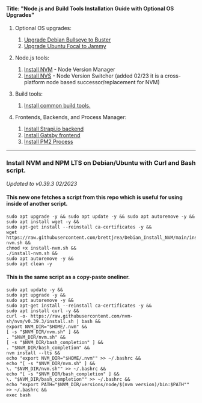 #### Title: "Node.js and Build Tools Installation Guide with Optional OS Upgrades"

1. Optional OS upgrades:
   1. [Upgrade Debian Bullseye to Buster](https://github.com/brettjrea/Debian_Bullseye_Upgrade_Script)
   2. [Upgrade Ubuntu Focal to Jammy](https://github.com/brettjrea/Ubuntu_Jammy_Upgrade_Script)
   
2. Node.js tools:
   1. [Install NVM](https://github.com/brettjrea/Debian_Install_NVM) - Node Version Manager
   2. [Install NVS](https://github.com/brettjrea/Debian_Install_NVS) - Node Version Switcher (added 02/23 it is a cross-platform node based successor/replacement for NVM)
   
3. Build tools:
   1. [Install common build tools.](https://github.com/brettjrea/Debian_Install_Common_Build_Tools)
   
4. Frontends, Backends, and Process Manager:
   1. [Install Strapi.io backend](https://github.com/brettjrea/Debian_Strapi_Backend_API)
   2. [Install Gatsby frontend](https://github.com/brettjrea/Gatsby_Typescript_Styled_Components)
   3. [Install PM2 Process](https://github.com/brettjrea/Debian_Configure_PM2)
---
### Install NVM and NPM LTS on Debian/Ubuntu with Curl and Bash script.

*Updated to v0.39.3 02/2023*

#### This new one fetches a script from this repo which is useful for using inside of another script.

```
sudo apt upgrade -y && sudo apt update -y && sudo apt autoremove -y &&
sudo apt install wget -y &&
sudo apt-get install --reinstall ca-certificates -y &&
wget https://raw.githubusercontent.com/brettjrea/Debian_Install_NVM/main/install-nvm.sh &&
chmod +x install-nvm.sh &&
./install-nvm.sh &&
sudo apt autoremove -y &&
sudo apt clean -y
```

#### This is the same script as a copy-paste oneliner.

```
sudo apt update -y &&
sudo apt upgrade -y && 
sudo apt autoremove -y && 
sudo apt-get install --reinstall ca-certificates -y && 
sudo apt install curl -y && 
curl -o- https://raw.githubusercontent.com/nvm-sh/nvm/v0.39.3/install.sh | bash && 
export NVM_DIR="$HOME/.nvm" && 
[ -s "$NVM_DIR/nvm.sh" ] && 
. "$NVM_DIR/nvm.sh" && 
[ -s "$NVM_DIR/bash_completion" ] && 
. "$NVM_DIR/bash_completion" && 
nvm install --lts && 
echo "export NVM_DIR="$HOME/.nvm"" >> ~/.bashrc && 
echo "[ -s "$NVM_DIR/nvm.sh" ] && 
\. "$NVM_DIR/nvm.sh"" >> ~/.bashrc && 
echo "[ -s "$NVM_DIR/bash_completion" ] && 
\. "$NVM_DIR/bash_completion"" >> ~/.bashrc && 
echo "export PATH="$NVM_DIR/versions/node/$(nvm version)/bin:$PATH"" >> ~/.bashrc && 
exec bash
```
